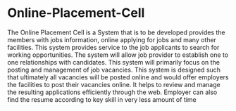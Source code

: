 # Online-Placement-Cell
The Online Placement Cell is a System that is to be developed provides the members with jobs information, online applying for jobs and many other facilities. This system provides service to the job applicants to search for working opportunities. The system will allow job provider to establish one to one relationships with candidates. This system will primarily focus on the posting and management of job vacancies. This system is designed such that ultimately all vacancies will be posted online and would offer employers the facilities to post their vacancies online. It helps to review and manage the resulting applications efficiently through the web. Employer can also find the resume according to key skill in very less amount of time
